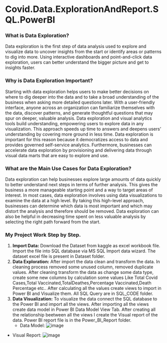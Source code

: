 # Covid.Data.ExplorationAndReport.SQL.PowerBI

### What is Data Exploration?
Data exploration is the first step of data analysis used to explore and visualize data to uncover insights from the start or identify areas or patterns to dig into more. Using interactive dashboards and point-and-click data exploration, users can better understand the bigger picture and get to insights faster.

### Why is Data Exploration Important?
Starting with data exploration helps users to make better decisions on where to dig deeper into the data and to take a broad understanding of the business when asking more detailed questions later. With a user-friendly interface, anyone across an organization can familiarize themselves with the data, discover patterns, and generate thoughtful questions that may spur on deeper, valuable analysis.
Data exploration and visual analytics tools build understanding, empowering users to explore data in any visualization. This approach speeds up time to answers and deepens users’ understanding by covering more ground in less time. Data exploration is important for this reason because it democratizes access to data and provides governed self-service analytics. Furthermore, businesses can accelerate data exploration by provisioning and delivering data through visual data marts that are easy to explore and use.

### What are the Main Use Cases for Data Exploration?
Data exploration can help businesses explore large amounts of data quickly to better understand next steps in terms of further analysis. This gives the business a more manageable starting point and a way to target areas of interest. In most cases, data exploration involves using data visualizations to examine the data at a high level. By taking this high-level approach, businesses can determine which data is most important and which may distort the analysis and therefore should be removed. Data exploration can also be helpful in decreasing time spent on less valuable analysis by selecting the right path forward from the start.

### My Project Work Step by Step.
1. **Import Data:** Download the Dataset from kaggle as excel workbook file. Import the file into SQL database via MS SQL Import data wizard. The dataset excel file is present in Dataset folder.
2. **Data Exploration:** After import the data clean and transform the data. In cleaning process removed some unused column, removed duplicate values. After cleaning transform the data as change some data type, create some new columns by calculation some values Like Total Covid Cases,Total Vaccinated,TotalDeathes,Percentage Vaccinated,Death Percentage etc.. After calculating all the values create views to import in Power BI and Visualize them. All SQL Query are in SQL_CODE folder.
3. **Data Visualization:** To visualize the data connect the SQL database to the Power BI and import all the views. After importing all the views create data model in Power BI Data Model View Tab. After creating all the relationship beetween all the views I create the Visual report of the data. Power BI report file is in the Power_BI_Report folder.
   * Data Model:
![image](https://github.com/arijeet-pal13/Covid.Data.ExplorationAndReport.SQL.PowerBI/assets/84266230/3c493a6a-f958-400f-9130-6115df07fb49)

  * Visual Report:
![image](https://github.com/arijeet-pal13/Covid.Data.ExplorationAndReport.SQL.PowerBI/assets/84266230/b9d12f78-02bf-4917-a719-101299095b2f)
 
